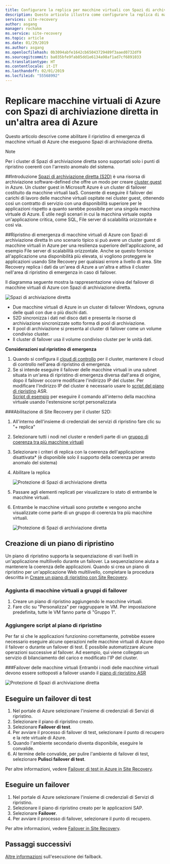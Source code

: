 ```yaml
---
title: Configurare la replica per macchine virtuali con Spazi di archiviazione diretta (S2D) in Azure Site Recovery | Microsoft Docs
description: Questo articolo illustra come configurare la replica di macchine virtuali con S2D da un'area di Azure a un'altra mediante Site Recovery.
services: site-recovery
author: asgang
manager: rochakm
ms.service: site-recovery
ms.topic: article
ms.date: 01/29/2019
ms.author: asgang
ms.openlocfilehash: 0b3094abfe1642cb65043729489f3aaed0732df9
ms.sourcegitcommit: ba035bfe9fab85dd1e6134a98af1ad7cf6891033
ms.translationtype: HT
ms.contentlocale: it-IT
ms.lasthandoff: 02/01/2019
ms.locfileid: "55568992"
---
```

# <a name="replicate-azure-virtual-machines-using-storage-spaces-direct-to-another-azure-region"></a>Replicare macchine virtuali di Azure con Spazi di archiviazione diretta in un'altra area di Azure

Questo articolo descrive come abilitare il ripristino di emergenza di macchine virtuali di Azure che eseguono Spazi di archiviazione diretta.

>[!NOTE]
>Per i cluster di Spazi di archiviazione diretta sono supportati solo i punti di ripristino coerenti con l'arresto anomalo del sistema.
>

##<a name="introduction"></a>Introduzione 
[Spazi di archiviazione diretta (S2D)](https://docs.microsoft.com/windows-server/storage/storage-spaces/deploy-storage-spaces-direct) è una risorsa di archiviazione software-defined che offre un modo per creare [cluster guest](https://blogs.msdn.microsoft.com/clustering/2017/02/14/deploying-an-iaas-vm-guest-clusters-in-microsoft-azure) in Azure.  Un cluster guest in Microsoft Azure è un cluster di failover costituito da macchine virtuali IaaS. Consente di eseguire il failover dei carichi di lavoro delle macchine virtuali ospitate nei cluster guest, ottenendo così un contratto di servizio con una disponibilità superiore per le applicazioni rispetto a quanto sarebbe possibile per una singola macchina virtuale di Azure. È utile negli scenari in cui la macchina virtuale ospita un'applicazione critica, come SQL, File server di scalabilità orizzontale e così via.

##<a name="disaster-recovery-of-azure-virtual-machines-using-storage-spaces-direct"></a>Ripristino di emergenza di macchine virtuali di Azure con Spazi di archiviazione diretta
In uno scenario tipico si può avere un cluster guest di macchine virtuali in Azure per una resilienza superiore dell'applicazione, ad esempio File server di scalabilità orizzontale. Anche se questo fornisce all'applicazione una disponibilità più elevata, si vogliono proteggere le applicazioni usando Site Recovery per qualsiasi errore a livello di area. Site Recovery replica i dati da un'area di Azure a un'altra e attiva il cluster nell'area di ripristino di emergenza in caso di failover.

Il diagramma seguente mostra la rappresentazione visiva del failover di macchine virtuali di Azure con Spazi di archiviazione diretta.

![Spazi di archiviazione diretta](./media/azure-to-azure-how-to-enable-replication-s2d-vms/storagespacedirect.png)

 
- Due macchine virtuali di Azure in un cluster di failover Windows, ognuna delle quali con due o più dischi dati.
- S2D sincronizza i dati nel disco dati e presenta le risorse di archiviazione sincronizzate sotto forma di pool di archiviazione.
- Il pool di archiviazione si presenta al cluster di failover come un volume condiviso cluster.
- Il cluster di failover usa il volume condiviso cluster per le unità dati.

**Considerazioni sul ripristino di emergenza**

1. Quando si configura il [cloud di controllo](https://docs.microsoft.com/windows-server/failover-clustering/deploy-cloud-witness#CloudWitnessSetUp) per il cluster, mantenere il cloud di controllo nell'area di ripristino di emergenza.
2. Se si intende eseguire il failover delle macchine virtuali in una subnet situata in un'area di ripristino di emergenza diversa dall'area di origine, dopo il failover occorre modificare l'indirizzo IP del cluster.  Per modificare l'indirizzo IP del cluster è necessario usare lo [script del piano di ripristino](https://docs.microsoft.com/azure/site-recovery/site-recovery-runbook-automation) ASR.</br>
[Script di esempio](https://github.com/krnese/azure-quickstart-templates/blob/master/asr-automation-recovery/scripts/ASR-Wordpress-ChangeMysqlConfig.ps1) per eseguire il comando all'interno della macchina virtuale usando l'estensione script personalizzata 

###<a name="enabling-site-recovery-for-s2d-cluster"></a>Abilitazione di Site Recovery per il cluster S2D:

1. All'interno dell'insieme di credenziali dei servizi di ripristino fare clic su "+ replica"
1. Selezionare tutti i nodi nel cluster e renderli parte di un [gruppo di coerenza tra più macchine virtuali](https://docs.microsoft.com/azure/site-recovery/azure-to-azure-common-questions#multi-vm-consistency)
1. Selezionare i criteri di replica con la coerenza dell'applicazione disattivata* (è disponibile solo il supporto della coerenza per arresto anomalo del sistema)
1. Abilitare la replica

   ![Protezione di Spazi di archiviazione diretta](./media/azure-to-azure-how-to-enable-replication-s2d-vms/multivmgroup.png)

2. Passare agli elementi replicati per visualizzare lo stato di entrambe le macchine virtuali. 
3. Entrambe le macchine virtuali sono protette e vengono anche visualizzate come parte di un gruppo di coerenza tra più macchine virtuali.

   ![Protezione di Spazi di archiviazione diretta](./media/azure-to-azure-how-to-enable-replication-s2d-vms/storagespacesdirectgroup.PNG)

## <a name="creating-a-recovery-plan"></a>Creazione di un piano di ripristino
Un piano di ripristino supporta la sequenziazione di vari livelli in un'applicazione multilivello durante un failover. La sequenziazione aiuta a mantenere la coerenza delle applicazioni. Quando si crea un piano di ripristino per un'applicazione Web multilivello, completare la procedura descritta in [Creare un piano di ripristino con Site Recovery](site-recovery-create-recovery-plans.md).

### <a name="adding-virtual-machines-to-failover-groups"></a>Aggiunta di macchine virtuali a gruppi di failover

1.  Creare un piano di ripristino aggiungendo le macchine virtuali.
2.  Fare clic su "Personalizza" per raggruppare le VM. Per impostazione predefinita, tutte le VM fanno parte di "Gruppo 1".


### <a name="add-scripts-to-the-recovery-plan"></a>Aggiungere script al piano di ripristino
Per far sì che le applicazioni funzionino correttamente, potrebbe essere necessario eseguire alcune operazioni nelle macchine virtuali di Azure dopo il failover o durante un failover di test. È possibile automatizzare alcune operazioni successive al failover. Ad esempio, qui viene collegato un servizio di bilanciamento del carico e modificato l'IP del cluster.


###<a name="failover-of-the-virtual-machines"></a>Failover delle macchine virtuali 
Entrambi i nodi delle macchine virtuali devono essere sottoposti a failover usando il [piano di ripristino ASR](https://docs.microsoft.com/azure/site-recovery/site-recovery-create-recovery-plans) 

![Protezione di Spazi di archiviazione diretta](./media/azure-to-azure-how-to-enable-replication-s2d-vms/recoveryplan.PNG)

## <a name="run-a-test-failover"></a>Eseguire un failover di test
1.  Nel portale di Azure selezionare l'insieme di credenziali di Servizi di ripristino.
2.  Selezionare il piano di ripristino creato.
3.  Selezionare **Failover di test**.
4.  Per avviare il processo di failover di test, selezionare il punto di recupero e la rete virtuale di Azure.
5.  Quando l'ambiente secondario diventa disponibile, eseguire le convalide.
6.  Al termine delle convalide, per pulire l'ambiente di failover di test, selezionare **Pulisci failover di test**.

Per altre informazioni, vedere [Failover di test in Azure in Site Recovery](site-recovery-test-failover-to-azure.md).

## <a name="run-a-failover"></a>Eseguire un failover

1.  Nel portale di Azure selezionare l'insieme di credenziali di Servizi di ripristino.
2.  Selezionare il piano di ripristino creato per le applicazioni SAP.
3.  Selezionare **Failover**.
4.  Per avviare il processo di failover, selezionare il punto di recupero.

Per altre informazioni, vedere [Failover in Site Recovery](site-recovery-failover.md).
## <a name="next-steps"></a>Passaggi successivi

[Altre informazioni](https://docs.microsoft.com/azure/site-recovery/azure-to-azure-tutorial-failover-failback) sull'esecuzione dei failback.
